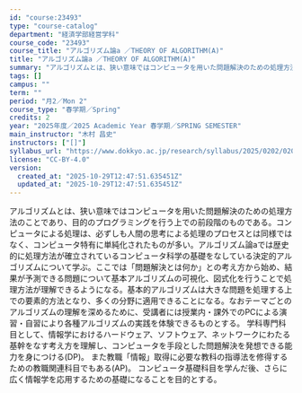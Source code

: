 ```yaml
---
id: "course:23493"
type: "course-catalog"
department: "経済学部経営学科"
course_code: "23493"
course_title: "アルゴリズム論a ／THEORY OF ALGORITHM(A)"
title: "アルゴリズム論a ／THEORY OF ALGORITHM(A)"
summary: "アルゴリズムとは、狭い意味ではコンピュータを用いた問題解決のための処理方法のことであり、目的のプログラミングを行う上での前段階のものである。コンピュータによる処理は、必ずしも人間の思考による処理のプロセスとは同様ではなく、コンピュータ特有に…"
tags: []
campus: ""
term: ""
period: "月2／Mon 2"
course_type: "春学期／Spring"
credits: 2
year: "2025年度／2025 Academic Year 春学期／SPRING SEMESTER"
main_instructor: "木村 昌史"
instructors: ["[]"]
syllabus_url: "https://www.dokkyo.ac.jp/research/syllabus/2025/0202/0202_23493_ja_JP.html"
license: "CC-BY-4.0"
version:
  created_at: "2025-10-29T12:47:51.635451Z"
  updated_at: "2025-10-29T12:47:51.635451Z"
---
```

アルゴリズムとは、狭い意味ではコンピュータを用いた問題解決のための処理方法のことであり、目的のプログラミングを行う上での前段階のものである。コンピュータによる処理は、必ずしも人間の思考による処理のプロセスとは同様ではなく、コンピュータ特有に単純化されたものが多い。アルゴリズム論aでは歴史的に処理方法が確立されているコンピュータ科学の基礎をなしている決定的アルゴリズムについて学ぶ。ここでは「問題解決とは何か」との考え方から始め、結果が予測できる問題について基本アルゴリズムの可視化、図式化を行うことで処理方法が理解できるようになる。基本的アルゴリズムは大きな問題を処理する上での要素的方法となり、多くの分野に適用できることになる。なおテーマごとのアルゴリズムの理解を深めるために、受講者には授業内・課外でのPCによる演習・自習により各種アルゴリズムの実践を体験できるものとする。 学科専門科目として、情報学におけるハードウェア、ソフトウェア、ネットワークにわたる基幹をなす考え方を理解し、コンピュータを手段とした問題解決を発想できる能力を身につける(DP)。 また教職「情報」取得に必要な教科の指導法を修得するための教職関連科目でもある(AP)。 コンピュータ基礎科目を学んだ後、さらに広く情報学を応用するための基礎になることを目的とする。

